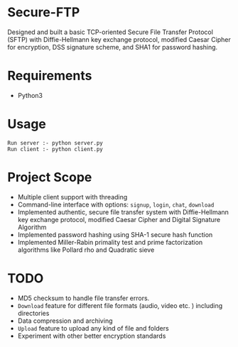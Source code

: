 # Secure-FTP
Designed and built a basic TCP-oriented Secure File Transfer Protocol (SFTP) with Diffie-Hellmann key exchange protocol, modified Caesar Cipher for encryption, DSS signature scheme, and SHA1 for password hashing.

# Requirements
* Python3

# Usage

```
Run server :- python server.py 
Run client :- python client.py    
```

# Project Scope
* Multiple client support with threading 
* Command-line interface with options: ``signup``, ``login``, ``chat``, ``download``
* Implemented authentic, secure file transfer system with Diffie-Hellmann key exchange protocol, modified Caesar Cipher and Digital Signature Algorithm
* Implemented password hashing using SHA-1 secure hash function 
* Implemented Miller-Rabin primality test and prime factorization algorithms like Pollard rho and Quadratic sieve    

# TODO
* MD5 checksum to handle file transfer errors.
* ``Download`` feature for different file formats (audio, video etc. ) including directories
* Data compression and archiving 
* ``Upload`` feature to upload any kind of file and folders
* Experiment with other better encryption standards
